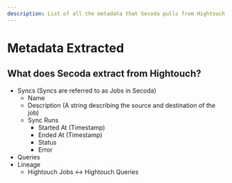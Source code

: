 ```yaml
---
description: List of all the metadata that Secoda pulls from Hightouch
---
```


# Metadata Extracted

## What does Secoda extract from Hightouch?

* Syncs (Syncs are referred to as Jobs in Secoda)
  * Name
  * Description (A string describing the source and destination of the job)
  * Sync Runs
    * Started At (Timestamp)
    * Ended At (Timestamp)
    * Status
    * Error
* Queries&#x20;
* Lineage
  * Hightouch Jobs <-> Hightouch Queries
